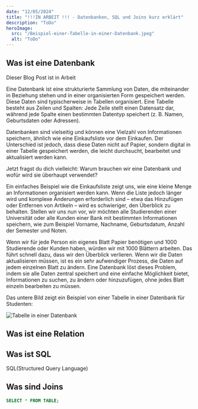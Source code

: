 ```yaml
---
date: "12/05/2024"
title: "!!!IN ARBEIT !!! - Datenbanken, SQL und Joins kurz erklärt"
description: "ToDo"
heroImage:
  src: "/Beispiel-einer-Tabelle-in-einer-Datenbank.jpeg"
  alt: "ToDo"
---
```


## Was ist eine Datenbank

Dieser Blog Post ist in Arbeit

Eine Datenbank ist eine strukturierte Sammlung von Daten, die miteinander in Beziehung stehen und in einer organisierten Form gespeichert werden. Diese Daten sind typischerweise in Tabellen organisiert. Eine Tabelle besteht aus Zeilen und Spalten: Jede Zeile stellt einen Datensatz dar, während jede Spalte einen bestimmten Datentyp speichert (z. B. Namen, Geburtsdaten oder Adressen).

Datenbanken sind vielseitig und können eine Vielzahl von Informationen speichern, ähnlich wie eine Einkaufsliste vor dem Einkaufen. Der Unterschied ist jedoch, dass diese Daten nicht auf Papier, sondern digital in einer Tabelle gespeichert werden, die leicht durchsucht, bearbeitet und aktualisiert werden kann.

Jetzt fragst du dich vielleicht: Warum brauchen wir eine Datenbank und wofür wird sie überhaupt verwendet?

Ein einfaches Beispiel wie die Einkaufsliste zeigt uns, wie eine kleine Menge an Informationen organisiert werden kann. Wenn die Liste jedoch länger wird und komplexe Änderungen erforderlich sind – etwa das Hinzufügen oder Entfernen von Artikeln – wird es schwieriger, den Überblick zu behalten. Stellen wir uns nun vor, wir möchten alle Studierenden einer Universität oder alle Kunden einer Bank mit bestimmten Informationen speichern, wie zum Beispiel Vorname, Nachname, Geburtsdatum, Anzahl der Semester und Noten.

Wenn wir für jede Person ein eigenes Blatt Papier benötigen und 1000 Studierende oder Kunden haben, würden wir mit 1000 Blättern arbeiten. Das führt schnell dazu, dass wir den Überblick verlieren. Wenn wir die Daten aktualisieren müssen, ist es ein sehr aufwendiger Prozess, die Daten auf jedem einzelnen Blatt zu ändern. Eine Datenbank löst dieses Problem, indem sie alle Daten zentral speichert und eine einfache Möglichkeit bietet, Informationen zu suchen, zu ändern oder hinzuzufügen, ohne jedes Blatt einzeln bearbeiten zu müssen.

Das untere Bild zeigt ein Beispiel von einer Tabelle in einer Datenbank für Studenten:

![Tabelle in einer Datenbank](/Beispiel-einer-Tabelle-in-einer-Datenbank.jpeg)

## Was ist eine Relation

## Was ist SQL

SQL(Structured Query Language)

## Was sind Joins

```sql
SELECT * FROM TABLE;
```
